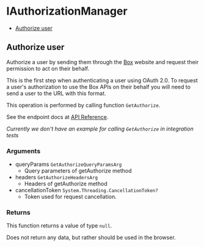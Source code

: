 # IAuthorizationManager


- [Authorize user](#authorize-user)

## Authorize user

Authorize a user by sending them through the [Box](https://box.com)
website and request their permission to act on their behalf.

This is the first step when authenticating a user using
OAuth 2.0. To request a user's authorization to use the Box APIs
on their behalf you will need to send a user to the URL with this
format.

This operation is performed by calling function `GetAuthorize`.

See the endpoint docs at
[API Reference](https://developer.box.com/reference/get-authorize/).

*Currently we don't have an example for calling `GetAuthorize` in integration tests*

### Arguments

- queryParams `GetAuthorizeQueryParamsArg`
  - Query parameters of getAuthorize method
- headers `GetAuthorizeHeadersArg`
  - Headers of getAuthorize method
- cancellationToken `System.Threading.CancellationToken?`
  - Token used for request cancellation.


### Returns

This function returns a value of type `null`.

Does not return any data, but rather should be used in the browser.


